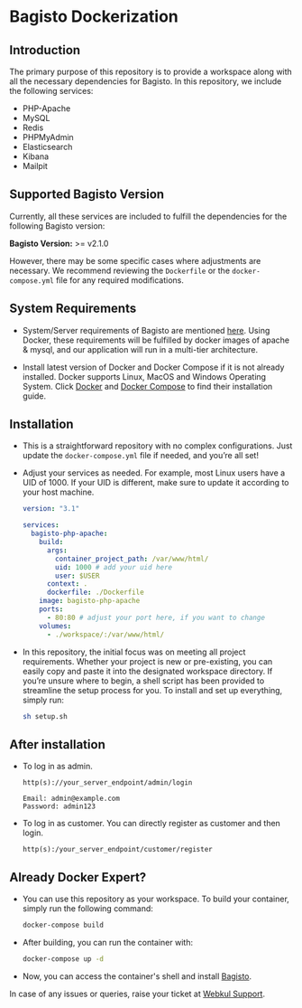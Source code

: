 # Bagisto Dockerization

## Introduction

The primary purpose of this repository is to provide a workspace along with all the necessary dependencies for Bagisto. In this repository, we include the following services:

- PHP-Apache
- MySQL
- Redis
- PHPMyAdmin
- Elasticsearch
- Kibana
- Mailpit

## Supported Bagisto Version

Currently, all these services are included to fulfill the dependencies for the following Bagisto version:

**Bagisto Version:** >= v2.1.0

However, there may be some specific cases where adjustments are necessary. We recommend reviewing the `Dockerfile` or the `docker-compose.yml` file for any required modifications.

## System Requirements

- System/Server requirements of Bagisto are mentioned [here](https://github.com/bagisto/bagisto#2-requirements-). Using Docker, these requirements will be fulfilled by docker images of apache & mysql, and our application will run in a multi-tier architecture.

- Install latest version of Docker and Docker Compose if it is not already installed. Docker supports Linux, MacOS and Windows Operating System. Click [Docker](https://docs.docker.com/install/) and [Docker Compose](https://docs.docker.com/compose/install/) to find their installation guide.

## Installation

- This is a straightforward repository with no complex configurations. Just update the `docker-compose.yml` file if needed, and you’re all set!

- Adjust your services as needed. For example, most Linux users have a UID of 1000. If your UID is different, make sure to update it according to your host machine.

  ```yml
  version: "3.1"

  services:
    bagisto-php-apache:
      build:
        args:
          container_project_path: /var/www/html/
          uid: 1000 # add your uid here
          user: $USER
        context: .
        dockerfile: ./Dockerfile
      image: bagisto-php-apache
      ports:
        - 80:80 # adjust your port here, if you want to change
      volumes:
        - ./workspace/:/var/www/html/
  ```

- In this repository, the initial focus was on meeting all project requirements. Whether your project is new or pre-existing, you can easily copy and paste it into the designated workspace directory. If you’re unsure where to begin, a shell script has been provided to streamline the setup process for you. To install and set up everything, simply run:

  ```sh
  sh setup.sh
  ```

## After installation

- To log in as admin.

  ```text
  http(s)://your_server_endpoint/admin/login

  Email: admin@example.com
  Password: admin123
  ```

- To log in as customer. You can directly register as customer and then login.

  ```text
  http(s):/your_server_endpoint/customer/register
  ```

## Already Docker Expert?

- You can use this repository as your workspace. To build your container, simply run the following command:

  ```sh
  docker-compose build
  ```

- After building, you can run the container with:

  ```sh
  docker-compose up -d
  ```

- Now, you can access the container's shell and install [Bagisto](https://github.com/bagisto/bagisto).

In case of any issues or queries, raise your ticket at [Webkul Support](https://webkul.uvdesk.com/en/customer/create-ticket/).
